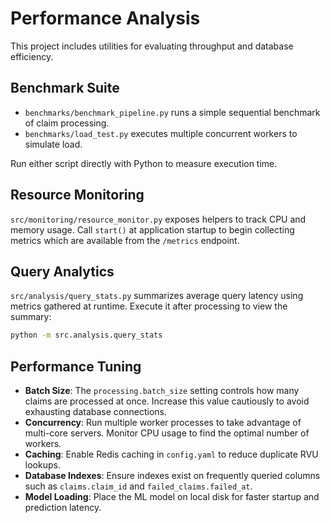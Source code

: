 # Performance Analysis

This project includes utilities for evaluating throughput and database efficiency.

## Benchmark Suite
- `benchmarks/benchmark_pipeline.py` runs a simple sequential benchmark of claim processing.
- `benchmarks/load_test.py` executes multiple concurrent workers to simulate load.

Run either script directly with Python to measure execution time.

## Resource Monitoring
`src/monitoring/resource_monitor.py` exposes helpers to track CPU and memory usage. Call
`start()` at application startup to begin collecting metrics which are available from the
`/metrics` endpoint.

## Query Analytics
`src/analysis/query_stats.py` summarizes average query latency using metrics gathered at
runtime. Execute it after processing to view the summary:

```bash
python -m src.analysis.query_stats
```

## Performance Tuning
- **Batch Size**: The `processing.batch_size` setting controls how many claims are processed at once. Increase this value cautiously to avoid exhausting database connections.
- **Concurrency**: Run multiple worker processes to take advantage of multi-core servers. Monitor CPU usage to find the optimal number of workers.
- **Caching**: Enable Redis caching in `config.yaml` to reduce duplicate RVU lookups.
- **Database Indexes**: Ensure indexes exist on frequently queried columns such as `claims.claim_id` and `failed_claims.failed_at`.
- **Model Loading**: Place the ML model on local disk for faster startup and prediction latency.
